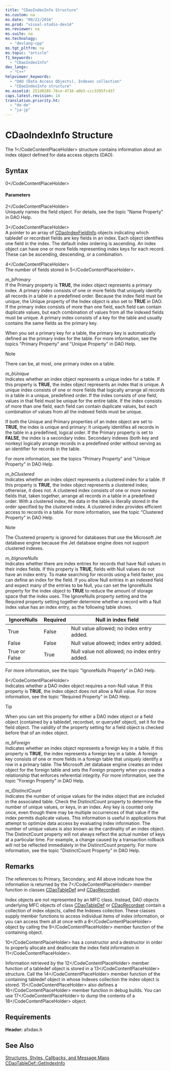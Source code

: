 ```yaml
---
title: "CDaoIndexInfo Structure"
ms.custom: na
ms.date: "09/22/2016"
ms.prod: "visual-studio-dev14"
ms.reviewer: na
ms.suite: na
ms.technology: 
  - "devlang-cpp"
ms.tgt_pltfrm: na
ms.topic: "article"
f1_keywords: 
  - "CDaoIndexInfo"
dev_langs: 
  - "C++"
helpviewer_keywords: 
  - "DAO (Data Access Objects), Indexes collection"
  - "CDaoIndexInfo structure"
ms.assetid: 251d8285-78ce-4716-a0b3-ccc3395fc437
caps.latest.revision: 14
translation.priority.ht: 
  - "de-de"
  - "ja-jp"
---
```

# CDaoIndexInfo Structure
The <CodeContentPlaceHolder>1\</CodeContentPlaceHolder> structure contains information about an index object defined for data access objects (DAO).  
  
## Syntax  
  
<CodeContentPlaceHolder>0\</CodeContentPlaceHolder>  
#### Parameters  
 <CodeContentPlaceHolder>2\</CodeContentPlaceHolder>  
 Uniquely names the field object. For details, see the topic "Name Property" in DAO Help.  
  
 <CodeContentPlaceHolder>3\</CodeContentPlaceHolder>  
 A pointer to an array of [CDaoIndexFieldInfo](../vs140/cdaoindexfieldinfo-structure.md) objects indicating which tabledef or recordset fields are key fields in an index. Each object identifies one field in the index. The default index ordering is ascending. An index object can have one or more fields representing index keys for each record. These can be ascending, descending, or a combination.  
  
 <CodeContentPlaceHolder>4\</CodeContentPlaceHolder>  
 The number of fields stored in <CodeContentPlaceHolder>5\</CodeContentPlaceHolder>.  
  
 *m_bPrimary*  
 If the Primary property is **TRUE**, the index object represents a primary index. A primary index consists of one or more fields that uniquely identify all records in a table in a predefined order. Because the index field must be unique, the Unique property of the Index object is also set to **TRUE** in DAO. If the primary index consists of more than one field, each field can contain duplicate values, but each combination of values from all the indexed fields must be unique. A primary index consists of a key for the table and usually contains the same fields as the primary key.  
  
 When you set a primary key for a table, the primary key is automatically defined as the primary index for the table. For more information, see the topics "Primary Property" and "Unique Property" in DAO Help.  
  
> [!NOTE]
>  There can be, at most, one primary index on a table.  
  
 *m_bUnique*  
 Indicates whether an index object represents a unique index for a table. If this property is **TRUE**, the index object represents an index that is unique. A unique index consists of one or more fields that logically arrange all records in a table in a unique, predefined order. If the index consists of one field, values in that field must be unique for the entire table. If the index consists of more than one field, each field can contain duplicate values, but each combination of values from all the indexed fields must be unique.  
  
 If both the Unique and Primary properties of an index object are set to **TRUE**, the index is unique and primary: It uniquely identifies all records in the table in a predefined, logical order. If the Primary property is set to **FALSE**, the index is a secondary index. Secondary indexes (both key and nonkey) logically arrange records in a predefined order without serving as an identifier for records in the table.  
  
 For more information, see the topics "Primary Property" and "Unique Property" in DAO Help.  
  
 *m_bClustered*  
 Indicates whether an index object represents a clustered index for a table. If this property is **TRUE**, the index object represents a clustered index; otherwise, it does not. A clustered index consists of one or more nonkey fields that, taken together, arrange all records in a table in a predefined order. With a clustered index, the data in the table is literally stored in the order specified by the clustered index. A clustered index provides efficient access to records in a table. For more information, see the topic "Clustered Property" in DAO Help.  
  
> [!NOTE]
>  The Clustered property is ignored for databases that use the Microsoft Jet database engine because the Jet database engine does not support clustered indexes.  
  
 *m_bIgnoreNulls*  
 Indicates whether there are index entries for records that have Null values in their index fields. If this property is **TRUE**, fields with Null values do not have an index entry. To make searching for records using a field faster, you can define an index for the field. If you allow Null entries in an indexed field and expect many of the entries to be Null, you can set the IgnoreNulls property for the index object to **TRUE** to reduce the amount of storage space that the index uses. The IgnoreNulls property setting and the Required property setting together determine whether a record with a Null index value has an index entry, as the following table shows.  
  
|IgnoreNulls|Required|Null in index field|  
|-----------------|--------------|-------------------------|  
|True|False|Null value allowed; no index entry added.|  
|False|False|Null value allowed; index entry added.|  
|True or False|True|Null value not allowed; no index entry added.|  
  
 For more information, see the topic "IgnoreNulls Property" in DAO Help.  
  
 <CodeContentPlaceHolder>6\</CodeContentPlaceHolder>  
 Indicates whether a DAO index object requires a non-Null value. If this property is **TRUE**, the index object does not allow a Null value. For more information, see the topic "Required Property" in DAO Help.  
  
> [!TIP]
>  When you can set this property for either a DAO index object or a field object (contained by a tabledef, recordset, or querydef object), set it for the field object. The validity of the property setting for a field object is checked before that of an index object.  
  
 *m_bForeign*  
 Indicates whether an index object represents a foreign key in a table. If this property is **TRUE**, the index represents a foreign key in a table. A foreign key consists of one or more fields in a foreign table that uniquely identify a row in a primary table. The Microsoft Jet database engine creates an index object for the foreign table and sets the Foreign property when you create a relationship that enforces referential integrity. For more information, see the topic "Foreign Property" in DAO Help.  
  
 *m_lDistinctCount*  
 Indicates the number of unique values for the index object that are included in the associated table. Check the DistinctCount property to determine the number of unique values, or keys, in an index. Any key is counted only once, even though there may be multiple occurrences of that value if the index permits duplicate values. This information is useful in applications that attempt to optimize data access by evaluating index information. The number of unique values is also known as the cardinality of an index object. The DistinctCount property will not always reflect the actual number of keys at a particular time. For example, a change caused by a transaction rollback will not be reflected immediately in the DistinctCount property. For more information, see the topic "DistinctCount Property" in DAO Help.  
  
## Remarks  
 The references to Primary, Secondary, and All above indicate how the information is returned by the <CodeContentPlaceHolder>7\</CodeContentPlaceHolder> member function in classes [CDaoTableDef](../vs140/cdaotabledef--getindexinfo.md) and [CDaoRecordset](../vs140/cdaorecordset--getindexinfo.md).  
  
 Index objects are not represented by an MFC class. Instead, DAO objects underlying MFC objects of class [CDaoTableDef](../vs140/cdaotabledef-class.md) or [CDaoRecordset](../vs140/cdaorecordset-class.md) contain a collection of index objects, called the Indexes collection. These classes supply member functions to access individual items of index information, or you can access them all at once with a <CodeContentPlaceHolder>8\</CodeContentPlaceHolder> object by calling the <CodeContentPlaceHolder>9\</CodeContentPlaceHolder> member function of the containing object.  
  
 <CodeContentPlaceHolder>10\</CodeContentPlaceHolder> has a constructor and a destructor in order to properly allocate and deallocate the index field information in <CodeContentPlaceHolder>11\</CodeContentPlaceHolder>.  
  
 Information retrieved by the <CodeContentPlaceHolder>12\</CodeContentPlaceHolder> member function of a tabledef object is stored in a <CodeContentPlaceHolder>13\</CodeContentPlaceHolder> structure. Call the <CodeContentPlaceHolder>14\</CodeContentPlaceHolder> member function of the containing tabledef object in whose Indexes collection the index object is stored. <CodeContentPlaceHolder>15\</CodeContentPlaceHolder> also defines a <CodeContentPlaceHolder>16\</CodeContentPlaceHolder> member function in debug builds. You can use <CodeContentPlaceHolder>17\</CodeContentPlaceHolder> to dump the contents of a <CodeContentPlaceHolder>18\</CodeContentPlaceHolder> object.  
  
## Requirements  
 **Header:** afxdao.h  
  
## See Also  
 [Structures, Styles, Callbacks, and Message Maps](../vs140/structures--styles--callbacks--and-message-maps.md)   
 [CDaoTableDef::GetIndexInfo](../vs140/cdaotabledef--getindexinfo.md)